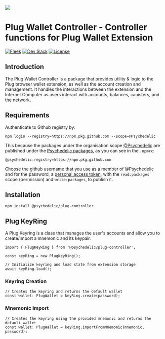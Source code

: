 ![](https://storageapi.fleek.co/rocky-fleek-team-bucket/plug-npm.png)


# Plug Wallet Controller - Controller functions for Plug Wallet Extension
[![Fleek](https://img.shields.io/badge/Made%20by-Fleek-blue)](https://fleek.co/)
[![Dev Slack](https://img.shields.io/badge/Dev%20Slack-Channel-blue)](https://slack.fleek.co/)
[![License](https://img.shields.io/badge/License-MIT-green)](https://github.com/FleekHQ/space-sdk/blob/master/LICENSE)

## Introduction

The Plug Wallet Controller is a package that provides utility & logic to the Plug browser wallet extension, as well as the account creation and management. It handles the interactions between the extension and the Internet Computer as users interact with accounts, balances, canisters, and the network.

## Requirements

Authenticate to Github registry by:

```
npm login --registry=https://npm.pkg.github.com --scope=@Psychedelic
```

This because the packages under the organisation scope [@Psychedelic](https://github.com/Psychedelic) are published under the [Psychedelic packages](https://github.com/orgs/Psychedelic/packages), as you can see in the `.npmrc`:

```
@psychedelic:registry=https://npm.pkg.github.com
```

Choose the github username that you use as a member of @Psychedelic and for the password, a [personal access token](https://github.com/settings/tokens), with the  `read:packages` scope (permission) and `write:packages`, to publish it.

## Installation

`npm install @psychedelic/plug-controller`

## Plug KeyRing
A Plug Keyring is a class that manages the user's accounts and allow you to create/import a mnemonic and its keypair. 
```
import { PlugKeyRing } from '@psychedelic/plug-controller';

const keyRing = new PlugKeyRing();

// Initialize keyring and load state from extension storage
await keyRing.load();
```

### Keyring Creation
```
// Creates the keyring and returns the default wallet
const wallet: PlugWallet = keyRing.create(password);
```

### Mnemonic Import
```
// Creates the keyring using the provided mnemonic and returns the default wallet
const wallet: PlugWallet = keyRing.importFromMnemonic(mnemonic, password);
```